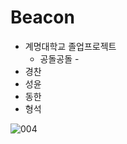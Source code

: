 # Beacon

- 계명대학교 졸업프로젝트 
    - 공돌공돌 - 
- 경찬
- 성윤
- 동한 
- 형석 

![004](https://user-images.githubusercontent.com/112924213/197377657-9572d94e-75bf-410a-a72e-5e44c4c394fd.jpg)

